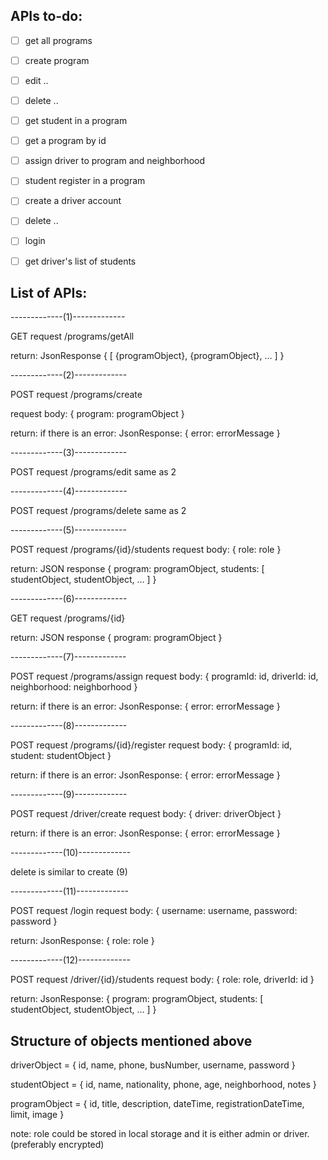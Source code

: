 ## APIs to-do:

- [ ] get all programs
- [ ] create program
- [ ] edit ..
- [ ] delete ..
- [ ] get student in a program
- [ ] get a program by id
- [ ] assign driver to program and neighborhood
- [ ] student register in a program
- [ ] create a driver account
- [ ] delete ..
- [ ] login
- [ ] get driver's list of students



## List of APIs:

-------------(1)-------------

GET request
/programs/getAll

return: JsonResponse
{
	[
		{programObject},
		{programObject},
		…
	]
}


-------------(2)-------------

POST request
/programs/create 

request body:
{
	program: programObject
}

return:
if there is an error:
	JsonResponse:
	{
		error: errorMessage
	}


-------------(3)-------------

POST request
/programs/edit
same as 2


-------------(4)-------------

POST request
/programs/delete
same as 2


-------------(5)-------------

POST request
/programs/{id}/students
request body:
{
	role: role
}

return: JSON response
{
    program: programObject,
    students: [
        studentObject,
        studentObject,
        …
    ]
}

-------------(6)-------------

GET request
/programs/{id}

return: JSON response
{
    program: programObject
}
 

-------------(7)-------------

POST request
/programs/assign
request body:
{
    programId: id,
    driverId: id,
    neighborhood: neighborhood
}

return:
if there is an error:
	JsonResponse:
	{
		error: errorMessage
	}


-------------(8)-------------

POST request
/programs/{id}/register
request body:
{
    programId: id,
    student: studentObject
}

return:
if there is an error:
    JsonResponse:
    {
        error: errorMessage
    }


-------------(9)-------------

POST request
/driver/create
request body:
{
    driver: driverObject
}

return:
if there is an error:
    JsonResponse:
    {
        error: errorMessage
    }

-------------(10)-------------

delete is similar to create (9)

-------------(11)-------------

POST request
/login
request body:
{
    username: username,
    password: password
}

return: JsonResponse:
{
    role: role
}


-------------(12)-------------

POST request
/driver/{id}/students
request body:
{
    role: role,
    driverId: id
}

return: JsonResponse:
{
    program: programObject,
    students: [
        studentObject,
        studentObject,
        …
    ]
}



## Structure of objects mentioned above


driverObject = {
    id,
    name,
    phone,
    busNumber,
    username,
    password
}

studentObject = {
    id,
    name,
    nationality,
    phone,
    age,
    neighborhood,
    notes
}

programObject = {
    id,
	title,
	description,
	dateTime,
	registrationDateTime,
	limit,
	image
}

note: role could be stored in local storage and it is either admin or driver. (preferably encrypted)

